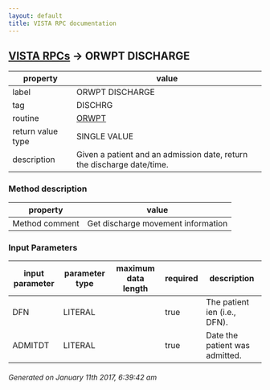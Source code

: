 ```yaml
---
layout: default
title: VISTA RPC documentation
---
```




## [VISTA RPCs](TableOfContent.md) &#8594; ORWPT DISCHARGE 

 property | value 
--- | --- 
 label | ORWPT DISCHARGE
 tag | DISCHRG
 routine | [ORWPT](http://code.osehra.org/dox/Routine_ORWPT_source.html)
 return value type | SINGLE VALUE
 description | Given a patient and an admission date, return the discharge date/time.


### Method description

 property | value 
--- | --- 
 Method comment | Get discharge movement information

### Input Parameters

| input parameter | parameter type | maximum data length | required | description | 
| --- | --- | --- | --- | --- | 
| DFN | LITERAL |  | true | The patient ien (i.e., DFN). | 
| ADMITDT | LITERAL |  | true | Date the patient was admitted. | 




 ###### Generated on January 11th 2017, 6:39:42 am